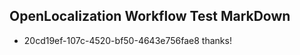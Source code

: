 ## OpenLocalization Workflow Test MarkDown
* 20cd19ef-107c-4520-bf50-4643e756fae8 thanks!

<!--HONumber=Jul16_HO3-->


